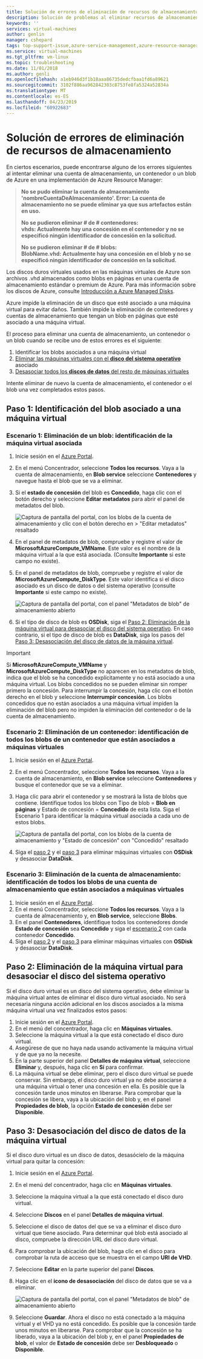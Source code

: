 ```yaml
---
title: Solución de errores de eliminación de recursos de almacenamiento en máquinas virtuales Linux en Azure | Microsoft Docs
description: Solución de problemas al eliminar recursos de almacenamiento que contienen discos duros virtuales conectados.
keywords: ''
services: virtual-machines
author: genlin
manager: cshepard
tags: top-support-issue,azure-service-management,azure-resource-manager
ms.service: virtual-machines
ms.tgt_pltfrm: vm-linux
ms.topic: troubleshooting
ms.date: 11/01/2018
ms.author: genli
ms.openlocfilehash: a1eb946d3f1b18aaa86735dedcfbaa1fd6a89621
ms.sourcegitcommit: 3102f886aa962842303c8753fe8fa5324a52834a
ms.translationtype: MT
ms.contentlocale: es-ES
ms.lasthandoff: 04/23/2019
ms.locfileid: "60922683"
---
```

# <a name="troubleshoot-storage-resource-deletion-errors"></a>Solución de errores de eliminación de recursos de almacenamiento

En ciertos escenarios, puede encontrarse alguno de los errores siguientes al intentar eliminar una cuenta de almacenamiento, un contenedor o un blob de Azure en una implementación de Azure Resource Manager:

> **No se pudo eliminar la cuenta de almacenamiento 'nombreCuentaDeAlmacenamiento'. Error: La cuenta de almacenamiento no se puede eliminar ya que sus artefactos están en uso.**
> 
> **No se pudieron eliminar # de # contenedores:<br>vhds: Actualmente hay una concesión en el contenedor y no se especificó ningún identificador de concesión en la solicitud.**
> 
> **No se pudieron eliminar # de # blobs:<br>BlobName.vhd: Actualmente hay una concesión en el blob y no se especificó ningún identificador de concesión en la solicitud.**

Los discos duros virtuales usados en las máquinas virtuales de Azure son archivos .vhd almacenados como blobs en páginas en una cuenta de almacenamiento estándar o premium de Azure. Para más información sobre los discos de Azure, consulte [Introducción a Azure Managed Disks](../linux/managed-disks-overview.md).

Azure impide la eliminación de un disco que esté asociado a una máquina virtual para evitar daños. También impide la eliminación de contenedores y cuentas de almacenamiento que tengan un blob en páginas que esté asociado a una máquina virtual. 

El proceso para eliminar una cuenta de almacenamiento, un contenedor o un blob cuando se recibe uno de estos errores es el siguiente: 
1. Identificar los blobs asociados a una máquina virtual
2. [Eliminar las máquinas virtuales con el **disco del sistema operativo**](#step-2-delete-vm-to-detach-os-disk) asociado
3. [Desasociar todos los **discos de datos** del resto de máquinas virtuales](#step-3-detach-data-disk-from-the-vm)

Intente eliminar de nuevo la cuenta de almacenamiento, el contenedor o el blob una vez completados estos pasos.

## <a name="step-1-identify-blob-attached-to-a-vm"></a>Paso 1: Identificación del blob asociado a una máquina virtual

### <a name="scenario-1-deleting-a-blob--identify-attached-vm"></a>Escenario 1: Eliminación de un blob: identificación de la máquina virtual asociada
1. Inicie sesión en el [Azure Portal](https://portal.azure.com).
2. En el menú Concentrador, seleccione **Todos los recursos**. Vaya a la cuenta de almacenamiento, en **Blob service** seleccione **Contenedores** y navegue hasta el blob que se va a eliminar.
3. Si el **estado de concesión** del blob es **Concedido**, haga clic con el botón derecho y seleccione **Editar metadatos** para abrir el panel de metadatos del blob. 

    ![Captura de pantalla del portal, con los blobs de la cuenta de almacenamiento y clic con el botón derecho en > "Editar metadatos" resaltado](./media/troubleshoot-vhds/utd-edit-metadata-sm.png)

4. En el panel de metadatos de blob, compruebe y registre el valor de **MicrosoftAzureCompute_VMName**. Este valor es el nombre de la máquina virtual a la que está asociada. (Consulte **Importante** si este campo no existe).
5. En el panel de metadatos de blob, compruebe y registre el valor de **MicrosoftAzureCompute_DiskType**. Este valor identifica si el disco asociado es un disco de datos o del sistema operativo (consulte **Importante** si este campo no existe). 

     ![Captura de pantalla del portal, con el panel "Metadatos de blob" de almacenamiento abierto](./media/troubleshoot-vhds/utd-blob-metadata-sm.png)

6. Si el tipo de disco de blob es **OSDisk**, siga el [Paso 2: Eliminación de la máquina virtual para desasociar el disco del sistema operativo](#step-2-delete-vm-to-detach-os-disk). En caso contrario, si el tipo de disco de blob es **DataDisk**, siga los pasos del [Paso 3: Desasociación del disco de datos de la máquina virtual](#step-3-detach-data-disk-from-the-vm). 

> [!IMPORTANT]
> Si **MicrosoftAzureCompute_VMName** y **MicrosoftAzureCompute_DiskType** no aparecen en los metadatos de blob, indica que el blob se ha concedido explícitamente y no está asociado a una máquina virtual. Los blobs concedidos no se pueden eliminar sin romper primero la concesión. Para interrumpir la concesión, haga clic con el botón derecho en el blob y seleccione **Interrumpir concesión**. Los blobs concedidos que no están asociados a una máquina virtual impiden la eliminación del blob pero no impiden la eliminación del contenedor o de la cuenta de almacenamiento.

### <a name="scenario-2-deleting-a-container---identify-all-blobs-within-container-that-are-attached-to-vms"></a>Escenario 2: Eliminación de un contenedor: identificación de todos los blobs de un contenedor que están asociados a máquinas virtuales
1. Inicie sesión en el [Azure Portal](https://portal.azure.com).
2. En el menú Concentrador, seleccione **Todos los recursos**. Vaya a la cuenta de almacenamiento, en **Blob service** seleccione **Contenedores** y busque el contenedor que se va a eliminar.
3. Haga clic para abrir el contenedor y se mostrará la lista de blobs que contiene. Identifique todos los blobs con Tipo de blob = **Blob en páginas** y Estado de concesión = **Concedido** de esta lista. Siga el Escenario 1 para identificar la máquina virtual asociada a cada uno de estos blobs.

    ![Captura de pantalla del portal, con los blobs de la cuenta de almacenamiento y "Estado de concesión" con "Concedido" resaltado](./media/troubleshoot-vhds/utd-disks-sm.png)

4. Siga el [paso 2](#step-2-delete-vm-to-detach-os-disk) y el [paso 3](#step-3-detach-data-disk-from-the-vm) para eliminar máquinas virtuales con **OSDisk** y desasociar **DataDisk**. 

### <a name="scenario-3-deleting-storage-account---identify-all-blobs-within-storage-account-that-are-attached-to-vms"></a>Escenario 3: Eliminación de la cuenta de almacenamiento: identificación de todos los blobs de una cuenta de almacenamiento que están asociados a máquinas virtuales
1. Inicie sesión en el [Azure Portal](https://portal.azure.com).
2. En el menú Concentrador, seleccione **Todos los recursos**. Vaya a la cuenta de almacenamiento y, en **Blob service**, seleccione **Blobs**.
3. En el panel **Contenedores**, identifique todos los contenedores donde **Estado de concesión** sea **Concedido** y siga el [escenario 2](#scenario-2-deleting-a-container---identify-all-blobs-within-container-that-are-attached-to-vms) con cada contenedor **Concedido**.
4. Siga el [paso 2](#step-2-delete-vm-to-detach-os-disk) y el [paso 3](#step-3-detach-data-disk-from-the-vm) para eliminar máquinas virtuales con **OSDisk** y desasociar **DataDisk**. 

## <a name="step-2-delete-vm-to-detach-os-disk"></a>Paso 2: Eliminación de la máquina virtual para desasociar el disco del sistema operativo
Si el disco duro virtual es un disco del sistema operativo, debe eliminar la máquina virtual antes de eliminar el disco duro virtual asociado. No será necesaria ninguna acción adicional en los discos asociados a la misma máquina virtual una vez finalizados estos pasos:

1. Inicie sesión en el [Azure Portal](https://portal.azure.com).
2. En el menú del concentrador, haga clic en **Máquinas virtuales**.
3. Seleccione la máquina virtual a la que está conectado el disco duro virtual.
4. Asegúrese de que no haya nada usando activamente la máquina virtual y de que ya no la necesite.
5. En la parte superior del panel **Detalles de máquina virtual**, seleccione **Eliminar** y, después, haga clic en **Sí** para confirmar.
6. La máquina virtual se debe eliminar, pero el disco duro virtual se puede conservar. Sin embargo, el disco duro virtual ya no debe asociarse a una máquina virtual o tener una concesión en ella. Es posible que la concesión tarde unos minutos en liberarse. Para comprobar que la concesión se libera, vaya a la ubicación del blob y, en el panel **Propiedades de blob**, la opción **Estado de concesión** debe ser **Disponible**.

## <a name="step-3-detach-data-disk-from-the-vm"></a>Paso 3: Desasociación del disco de datos de la máquina virtual
Si el disco duro virtual es un disco de datos, desasócielo de la máquina virtual para quitar la concesión:

1. Inicie sesión en el [Azure Portal](https://portal.azure.com).
2. En el menú del concentrador, haga clic en **Máquinas virtuales**.
3. Seleccione la máquina virtual a la que está conectado el disco duro virtual.
4. Seleccione **Discos** en el panel **Detalles de máquina virtual**.
5. Seleccione el disco de datos del que se va a eliminar el disco duro virtual que tiene asociado. Para determinar qué blob está asociado al disco, compruebe la dirección URL del disco duro virtual.
6. Para comprobar la ubicación del blob, haga clic en el disco para comprobar la ruta de acceso que se muestra en el campo **URI de VHD**.
7. Seleccione **Editar** en la parte superior del panel **Discos**.
8. Haga clic en el **icono de desasociación** del disco de datos que se va a eliminar.

     ![Captura de pantalla del portal, con el panel "Metadatos de blob" de almacenamiento abierto](./media/troubleshoot-vhds/utd-vm-disks-edit.png)

9. Seleccione **Guardar**. Ahora el disco no está conectado a la máquina virtual y el VHD ya no está concedido. Es posible que la concesión tarde unos minutos en liberarse. Para comprobar que la concesión se ha liberado, vaya a la ubicación del blob y, en el panel **Propiedades de blob**, el valor de **Estado de concesión** debe ser **Desbloqueado** o **Disponible**.

[Storage deletion errors in Resource Manager deployment]: #storage-delete-errors-in-rm

